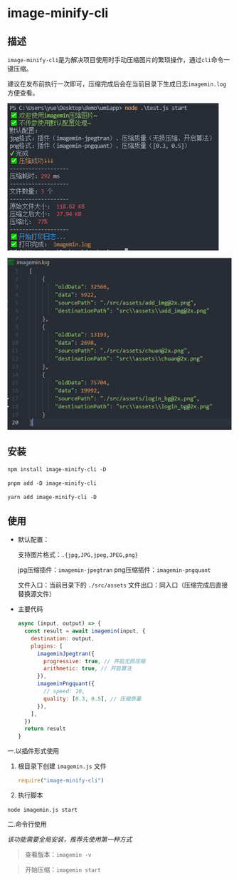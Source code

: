 # image-minify-cli

## 描述

`image-minify-cli`是为解决项目使用时手动压缩图片的繁琐操作，通过`cli`命令一键压缩。

建议在发布前执行一次即可，压缩完成后会在当前目录下生成日志`imagemin.log`方便查看。

![imagemin](imagemin.png)

![imagemin-log](imagemin-log.png)

## 安装

`npm install image-minify-cli -D`

`pnpm add -D image-minify-cli`

`yarn add image-minify-cli -D`

## 使用

- 默认配置：

    支持图片格式：`.{jpg,JPG,jpeg,JPEG,png}`

    jpg压缩插件：`imagemin-jpegtran`
    png压缩插件：`imagemin-pngquant`

    文件入口：当前目录下的 `./src/assets`
    文件出口：同入口（压缩完成后直接替换源文件）

- 主要代码

  ```js
  async (input, output) => {
    const result = await imagemin(input, {
      destination: output,
      plugins: [
        imageminJpegtran({
          progressive: true, // 开启无损压缩
          arithmetic: true, // 开启算法
        }),
        imageminPngquant({
          // speed: 10,
          quality: [0.3, 0.5], // 压缩质量
        }),
      ],
    })
    return result
  }
  ```

一.以插件形式使用

1. 根目录下创建 `imagemin.js` 文件

    ```js
    require("image-minify-cli")
    ```

2. 执行脚本

`node imagemin.js start`

二.命令行使用

*该功能需要全局安装，推荐先使用第一种方式*

> 查看版本：`imagemin -v`

> 开始压缩：`imagemin start`
